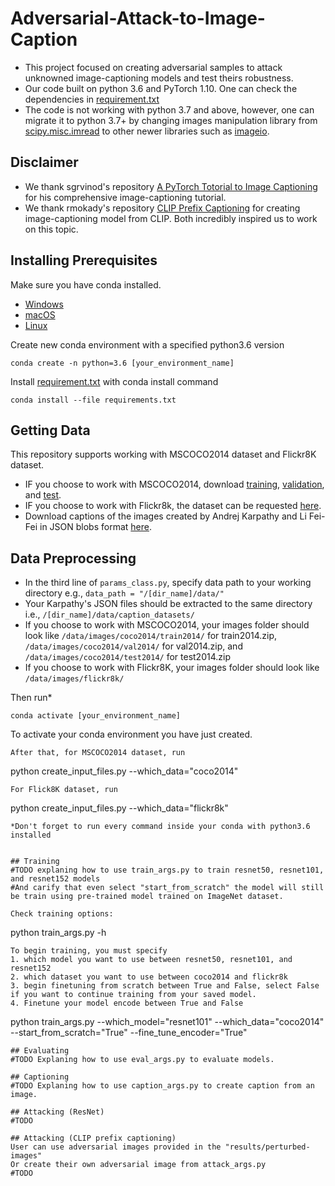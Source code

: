 # Adversarial-Attack-to-Image-Caption
- This project focused on creating adversarial samples to attack unknowned image-captioning models and test theirs robustness.
- Our code built on python 3.6 and PyTorch 1.10. One can check the dependencies in [requirement.txt](https://github.com/katsamapol/Adversarial-Attack-to-Image-Caption/blob/main/requirements.txt)
- The code is not working with python 3.7 and above, however, one can migrate it to python 3.7+ by changing images manipulation library from [scipy.misc.imread](https://docs.scipy.org/doc/scipy-1.1.0/reference/generated/scipy.misc.imread.html) to other newer libraries such as [imageio](https://imageio.readthedocs.io/en/v2.8.0/userapi.html). 

## Disclaimer
- We thank sgrvinod's repository [A PyTorch Totorial to Image Captioning](https://github.com/sgrvinod/a-PyTorch-Tutorial-to-Image-Captioning) for his comprehensive image-captioning tutorial.
- We thank rmokady's repository [CLIP Prefix Captioning](https://github.com/rmokady/CLIP_prefix_caption) for creating image-captioning model from CLIP.
Both incredibly inspired us to work on this topic.

## Installing Prerequisites
Make sure you have conda installed.
- [Windows](https://conda.io/projects/conda/en/latest/user-guide/install/windows.html)
- [macOS](https://conda.io/projects/conda/en/latest/user-guide/install/macos.html)
- [Linux](https://conda.io/projects/conda/en/latest/user-guide/install/linux.html)


Create new conda environment with a specified python3.6 version
```
conda create -n python=3.6 [your_environment_name]
```

Install [requirement.txt](https://github.com/katsamapol/Adversarial-Attack-to-Image-Caption/blob/main/requirements.txt) with conda install command
```
conda install --file requirements.txt
```

## Getting Data
This repository supports working with MSCOCO2014 dataset and Flickr8K dataset.
- IF you choose to work with MSCOCO2014, download [training](http://images.cocodataset.org/zips/train2014.zip), [validation](http://images.cocodataset.org/zips/val2014.zip), and [test](http://images.cocodataset.org/zips/test2014.zip).
- IF you choose to work with Flickr8k, the dataset can be requested [here](https://forms.illinois.edu/sec/1713398).
- Download captions of the images created by Andrej Karpathy and Li Fei-Fei in JSON blobs format [here](https://cs.stanford.edu/people/karpathy/deepimagesent/caption_datasets.zip).

## Data Preprocessing
- In the third line of `params_class.py`, specify data path to your working directory e.g., `data_path = "/[dir_name]/data/"`
- Your Karpathy's JSON files should be extracted to the same directory i.e., `/[dir_name]/data/caption_datasets/`
- If you choose to work with MSCOCO2014, your images folder should look like `/data/images/coco2014/train2014/` for train2014.zip, `/data/images/coco2014/val2014/` for val2014.zip, and `/data/images/coco2014/test2014/` for test2014.zip
- If you choose to work with Flickr8K, your images folder should look like `/data/images/flickr8k/`

Then run*
```
conda activate [your_environment_name]
```
To activate your conda environment you have just created.
```
After that, for MSCOCO2014 dataset, run
```
python create_input_files.py --which_data="coco2014"
```
For Flick8K dataset, run
```
python create_input_files.py --which_data="flickr8k"
```
*Don't forget to run every command inside your conda with python3.6 installed


## Training
#TODO explaning how to use train_args.py to train resnet50, resnet101, and resnet152 models
#And carify that even select "start_from_scratch" the model will still be train using pre-trained model trained on ImageNet dataset.

Check training options: 
```
python train_args.py -h
```
To begin training, you must specify 
1. which model you want to use between resnet50, resnet101, and resnet152
2. which dataset you want to use between coco2014 and flickr8k
3. begin finetuning from scratch between True and False, select False if you want to continue training from your saved model.
4. Finetune your model encode between True and False
```
python train_args.py --which_model="resnet101" --which_data="coco2014" --start_from_scratch="True" --fine_tune_encoder="True"

```
## Evaluating
#TODO Explaning how to use eval_args.py to evaluate models.

## Captioning
#TODO Explaning how to use caption_args.py to create caption from an image.

## Attacking (ResNet)
#TODO 

## Attacking (CLIP prefix captioning)
User can use adversarial images provided in the "results/perturbed-images"
Or create their own adversarial image from attack_args.py
#TODO

